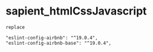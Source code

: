 # sapient_htmlCssJavascript

<!-- Remove Follwing -->

<!-- "formik": "^2.2.9",
    "prop-types": "^15.8.1",
    "react": "^18.1.0",
    "react-dom": "^18.1.0",
    "react-router-dom": "^6.3.0"
    "eslint-plugin-react": "^7.29.4",
    "eslint-plugin-react-hooks": "^4.5.0",
    "@tailwindcss/forms": "^0.5.1",
    "@tailwindcss/line-clamp": "^0.4.0",
    "@svgr/webpack": "^6.2.1",
    "@babel/preset-react": "^7.16.7", -->

    replace 

    "eslint-config-airbnb": "^19.0.4",
    "eslint-config-airbnb-base": "^19.0.4",

